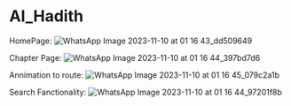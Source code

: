 # Al_Hadith

HomePage: 
![WhatsApp Image 2023-11-10 at 01 16 43_dd509649](https://github.com/Arif-HasanAraf/Al_Hadith/assets/68367192/a87f3c7e-7281-43e0-9118-dd7a81c2bf1d)

Chapter Page:
![WhatsApp Image 2023-11-10 at 01 16 44_397bd7d6](https://github.com/Arif-HasanAraf/Al_Hadith/assets/68367192/7ce86db1-7d88-4254-a22f-d7cad8e8ad22)

Annimation to route: 
![WhatsApp Image 2023-11-10 at 01 16 45_079c2a1b](https://github.com/Arif-HasanAraf/Al_Hadith/assets/68367192/260a7469-a0f5-4605-a0e6-f771f0ed3d73)

Search Fanctionality: 
![WhatsApp Image 2023-11-10 at 01 16 44_97201f8b](https://github.com/Arif-HasanAraf/Al_Hadith/assets/68367192/cbf46abe-058e-4d88-8ab2-65f062d63b1e)
